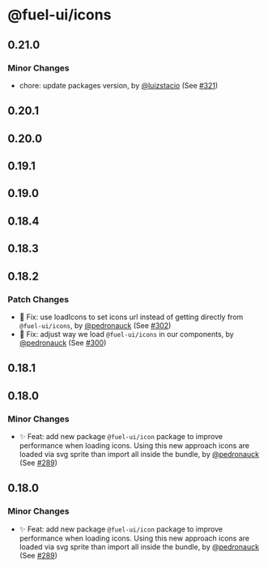 # @fuel-ui/icons

## 0.21.0

### Minor Changes

- chore: update packages version, by [@luizstacio](https://github.com/luizstacio) (See [#321](https://github.com/FuelLabs/fuel-ui/pull/321))

## 0.20.1

## 0.20.0

## 0.19.1

## 0.19.0

## 0.18.4

## 0.18.3

## 0.18.2

### Patch Changes

- 🐞 Fix: use loadIcons to set icons url instead of getting directly from `@fuel-ui/icons`, by [@pedronauck](https://github.com/pedronauck) (See [#302](https://github.com/FuelLabs/fuel-ui/pull/302))
- 🐞 Fix: adjust way we load `@fuel-ui/icons` in our components, by [@pedronauck](https://github.com/pedronauck) (See [#300](https://github.com/FuelLabs/fuel-ui/pull/300))

## 0.18.1

## 0.18.0

### Minor Changes

- ✨ Feat: add new package `@fuel-ui/icon` package to improve performance when loading icons. Using this new approach icons are loaded via svg sprite than import all inside the bundle, by [@pedronauck](https://github.com/pedronauck) (See [#289](https://github.com/FuelLabs/fuel-ui/pull/289))

## 0.18.0

### Minor Changes

- ✨ Feat: add new package `@fuel-ui/icon` package to improve performance when loading icons. Using this new approach icons are loaded via svg sprite than import all inside the bundle, by [@pedronauck](https://github.com/pedronauck) (See [#289](https://github.com/FuelLabs/fuel-ui/pull/289))
